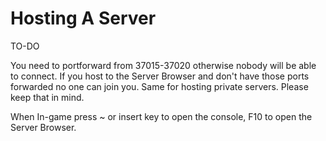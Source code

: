 # **Hosting A Server**

TO-DO

You need to portforward from 37015-37020 otherwise nobody will be able to connect. If you host to the Server Browser and don't have those ports forwarded no one can join you. Same for hosting private servers. Please keep that in mind.

When In-game press ~ or insert key to open the console, F10 to open the Server Browser.